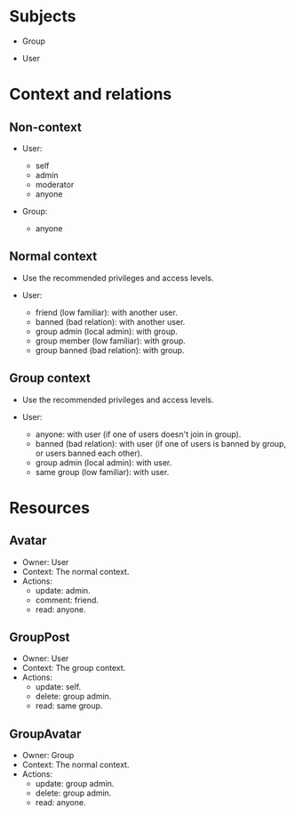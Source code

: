 # Subjects

-   Group

-   User

# Context and relations

## Non-context

-   User:
    -   self
    -   admin
    -   moderator
    -   anyone

-   Group:
    -   anyone

## Normal context

-   Use the recommended privileges and access levels.

-   User:
    -   friend (low familiar): with another user.
    -   banned (bad relation): with another user.
    -   group admin (local admin): with group.
    -   group member (low familiar): with group.
    -   group banned (bad relation): with group.

## Group context

-   Use the recommended privileges and access levels.

-   User:
    -   anyone: with user (if one of users doesn't join in group).
    -   banned (bad relation): with user (if one of users is banned by group, or users banned each other).
    -   group admin (local admin): with user.
    -   same group (low familiar): with user.

# Resources

## Avatar

-   Owner: User
-   Context: The normal context.
-   Actions:
    -   update: admin.
    -   comment: friend.
    -   read: anyone.

## GroupPost

-   Owner: User
-   Context: The group context.
-   Actions:
    -   update: self.
    -   delete: group admin.
    -   read: same group.

## GroupAvatar

-   Owner: Group
-   Context: The normal context.
-   Actions:
    -   update: group admin.
    -   delete: group admin.
    -   read: anyone.
